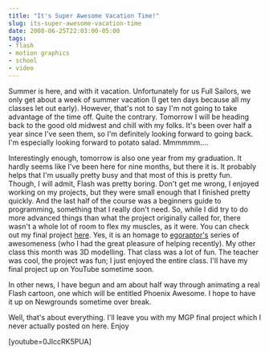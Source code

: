 ```yaml
---
title: "It's Super Awesome Vacation Time!"
slug: its-super-awesome-vacation-time
date: 2008-06-25T22:03:00-05:00
tags:
- flash
- motion graphics
- school
- video
---
```

Summer is here, and with it vacation. Unfortunately for us Full Sailors, we only get about a week of summer vacation (I get ten days because all my classes let out early). However, that's not to say I'm not going to take advantage of the time off. Quite the contrary. Tomorrow I will be heading back to the good old midwest and chill with my folks. It's been over half a year since I've seen them, so I'm definitely looking forward to going back. I'm especially looking forward to potato salad. Mmmmmm....

Interestingly enough, tomorrow is also one year from my graduation. It hardly seems like I've been here for nine months, but there it is. It probably helps that I'm usually pretty busy and that most of this is pretty fun. Though, I will admit, Flash was pretty boring. Don't get me wrong, I enjoyed working on my projects, but they were small enough that I finished pretty quickly. And the last half of the course was a beginners guide to programming, something that I really don't need. So, while I did try to do more advanced things than what the project originally called for, there wasn't a whole lot of room to flex my muscles, as it were. You can check out my final project [here](http://66.192.104.111/~mhackmann/ffm/project2). Yes, it is an homage to [egoraptor's](http://www.egoraptor.net/) series of awesomeness (who I had the great pleasure of helping recently). My other class this month was 3D modelling. That class was a lot of fun. The teacher was cool, the project was fun; I just enjoyed the entire class. I'll have my final project up on YouTube sometime soon.

In other news, I have begun and am about half way through animating a real Flash cartoon, one which will be entitled Phoenix Awesome. I hope to have it up on Newgrounds sometime over break.

Well, that's about everything. I'll leave you with my MGP final project which I never actually posted on here. Enjoy

[youtube=0JIccRK5PUA]
